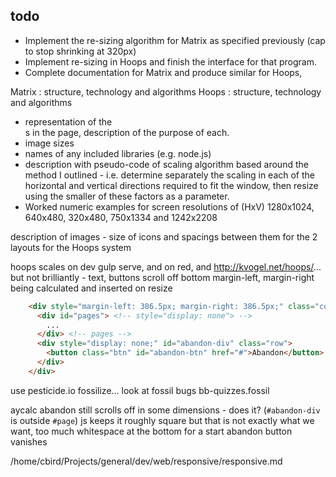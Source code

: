## todo

* Implement the re-sizing algorithm for Matrix as specified previously (cap to stop shrinking at 320px)
* Implement re-sizing in Hoops and finish the interface for that program.
* Complete documentation for Matrix and produce similar for Hoops,

Matrix : structure, technology and algorithms
Hoops : structure, technology and algorithms
* representation of the <div>s in the page, description of the purpose of each.
* image sizes
* names of any included libraries (e.g. node.js)
* description with pseudo-code of scaling algorithm based around the method I outlined - i.e. determine separately the scaling in each of the horizontal and vertical directions required to fit the window, then resize using the smaller of these factors as a parameter.
* Worked numeric examples for screen resolutions of (HxV) 1280x1024, 640x480, 320x480, 750x1334 and 1242x2208


description of images - size of icons and spacings between them for the 2 layouts for the Hoops system

hoops scales on dev gulp serve, and on red, and http://kvogel.net/hoops/...
but not brilliantly - text, buttons scroll off bottom
margin-left, margin-right being calculated and inserted on resize

```html
    <div style="margin-left: 386.5px; margin-right: 386.5px;" class="container">
      <div id="pages"> <!-- style="display: none"> -->
        ...
      </div> <!-- pages -->
      <div style="display: none;" id="abandon-div" class="row">
        <button class="btn" id="abandon-btn" href="#">Abandon</button>
      </div>
    </div>
```



use pesticide.io
fossilize... 
look at fossil bugs bb-quizzes.fossil

aycalc
    abandon still scrolls off in some dimensions - does it? (`#abandon-div` is outside `#page`)
    js keeps it roughly square but that is not exactly what we want, too much whitespace at the bottom for a start
    abandon button vanishes


/home/cbird/Projects/general/dev/web/responsive/responsive.md

